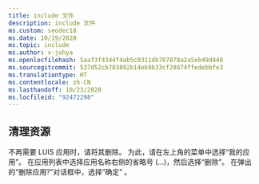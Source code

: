 ```yaml
---
title: include 文件
description: include 文件
ms.custom: seodec18
ms.date: 10/19/2020
ms.topic: include
ms.author: v-johya
ms.openlocfilehash: 5aaf3f4344f4ab5c0311db787878a2a5eb49d448
ms.sourcegitcommit: 537d52cb783892b14eb9b33cf29874ffedebbfe3
ms.translationtype: HT
ms.contentlocale: zh-CN
ms.lasthandoff: 10/23/2020
ms.locfileid: "92472298"
---
```

## <a name="clean-up-resources"></a>清理资源

不再需要 LUIS 应用时，请将其删除。 为此，请在左上角的菜单中选择“我的应用”。 在应用列表中选择应用名称右侧的省略号 (...)，然后选择“删除”。 在弹出的“删除应用?”对话框中，选择“确定” 。

